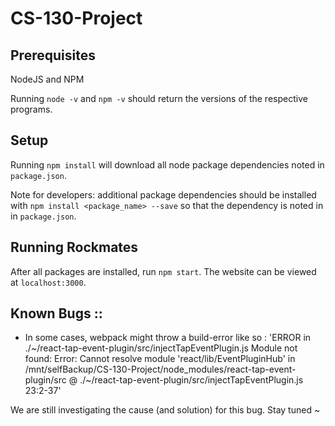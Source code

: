 # CS-130-Project

## Prerequisites

NodeJS and NPM

Running `node -v` and `npm -v` should return the versions of the respective programs.

## Setup

Running `npm install` will download all node package dependencies noted in `package.json`.

Note for developers: additional package dependencies should be installed with `npm install <package_name> --save`
so that the dependency is noted in in `package.json`.

## Running Rockmates

After all packages are installed, run `npm start`. The website can be viewed at `localhost:3000`.

Known Bugs ::
-------------
* In some cases, webpack might throw a build-error like so : 
							    'ERROR in ./~/react-tap-event-plugin/src/injectTapEventPlugin.js
Module not found: Error: Cannot resolve module 'react/lib/EventPluginHub' in /mnt/selfBackup/CS-130-Project/node_modules/react-tap-event-plugin/src
 @ ./~/react-tap-event-plugin/src/injectTapEventPlugin.js 23:2-37'

We are still investigating the cause (and solution) for this bug. Stay tuned ~
